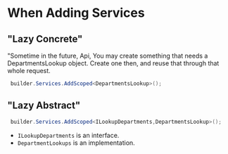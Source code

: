 # When Adding Services

## "Lazy Concrete"

"Sometime in the future, Api, You may create something that needs a DepartmentsLookup object. Create one then, and reuse that through that whole request.


```csharp
 builder.Services.AddScoped<DepartmentsLookup>();
 ```


 ## "Lazy Abstract"

 
```csharp
 builder.Services.AddScoped<ILookupDepartments,DepartmentsLookup>();
 ```

 - `ILookupDepartments` is an interface.
 - `DepartmentLookups` is an implementation.
 